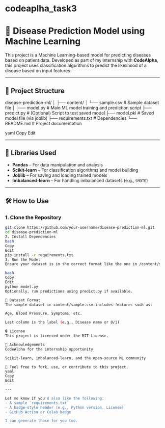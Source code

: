 # codeaplha_task3
# 🧠 Disease Prediction Model using Machine Learning

This project is a Machine Learning-based model for predicting diseases based on patient data. Developed as part of my internship with **CodeAlpha**, this project uses classification algorithms to predict the likelihood of a disease based on input features.

---

## 📂 Project Structure

disease-prediction-ml/
│
├── content/
│ └── sample.csv # Sample dataset file
│
├── model.py # Main ML model training and prediction script
├── predict.py # (Optional) Script to test saved model
├── model.pkl # Saved model file (via joblib)
├── requirements.txt # Dependencies
└── README.md # Project documentation

yaml
Copy
Edit

---

## 🧪 Libraries Used

- **Pandas** – For data manipulation and analysis  
- **Scikit-learn** – For classification algorithms and model building  
- **Joblib** – For saving and loading trained models  
- **Imbalanced-learn** – For handling imbalanced datasets (e.g., `SMOTE`)

---

## 🛠️ How to Use

### 1. Clone the Repository
```bash
git clone https://github.com/your-username/disease-prediction-ml.git
cd disease-prediction-ml
2. Install Dependencies
bash
Copy
Edit
pip install -r requirements.txt
3. Run the Model
Ensure your dataset is in the correct format like the one in /content/sample.csv, then:

bash
Copy
Edit
python model.py
Optionally, run predictions using predict.py if available.

📁 Dataset Format
The sample dataset in content/sample.csv includes features such as:

Age, Blood Pressure, Symptoms, etc.

Last column is the label (e.g., Disease name or 0/1)

🔒 License
This project is licensed under the MIT License.

🙌 Acknowledgements
CodeAlpha for the internship opportunity

Scikit-learn, imbalanced-learn, and the open-source ML community

💬 Feel free to fork, use, or contribute to this project.
yaml
Copy
Edit

---

Let me know if you'd also like the following:
- A sample `requirements.txt`
- A badge-style header (e.g., Python version, License)
- GitHub Action or Colab badge

I can generate those for you too.
